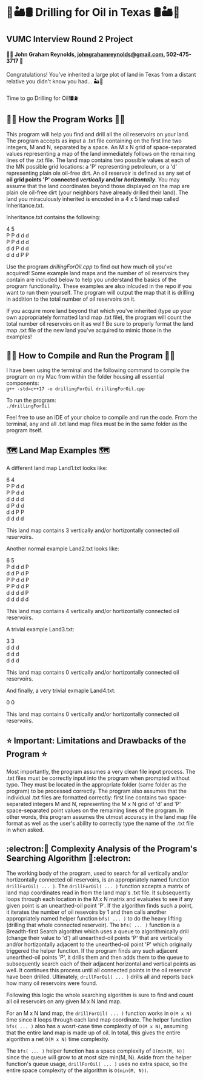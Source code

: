 # 🌵🏜️🛢️ Drilling for Oil in Texas 🛢️🏜️🌵
## VUMC Interview Round 2 Project
#### 👱‍♂️ John Graham Reynolds, johngrahamreynolds@gmail.com, 502-475-3717 📱

Congratulations! You've inherited a large plot of land in Texas from a distant relative you didn't know you had... 🏜️🌵

Time to go Drilling for Oil!🛢️⛽

## 👷‍♂️ How the Program Works 👷‍♂️

This program will help you find and drill all the oil reservoirs on your land. The program accepts as input a .txt file containing on the first line two integers, M and N, separated by a space. An M x N grid of space-separated values representing a map of the land immediately follows on the remaining lines of the .txt file. The land map contains two possible values at each of the MN possible grid locations: a 'P' representing petroleum, or a 'd' representing plain ole oil-free dirt. An oil reservoir is defined as any set of **oil grid points 'P' connected _vertically_ and/or _horizontally_**. You may assume that the land coordinates beyond those displayed on the map are plain ole oil-free dirt (your neighbors have already drilled their land). The land you miraculously inherited is encoded in a 4 x 5 land map called Inheritance.txt. 

Inheritance.txt contains the following:

4 5  
P P d d d  
P P d d d  
d d P d d  
d d d P P  

Use the program *drillingForOil.cpp* to find out how much oil you've acquired! Some example land maps and the number of oil reservoirs they contain are included below to help you understand the basics of the program functionality. These examples are also inlcuded in the repo if you want to run them yourself. The program will output the map that it is drilling in addition to the total number of oil reservoirs on it.

If you acquire more land beyond that which you've inherited (type up your own appropriately formatted land map .txt file), the program will count the total number oil reservoirs on it as well! Be sure to properly format the land map .txt file of the new land you've acquired to mimic those in the examples!

## 🏃‍♂️ How to Compile and Run the Program 🏃‍♂️

I have been using the terminal and the following command to compile the program on my Mac from within the folder housing all essential components:  
`g++ -std=c++17 -o drillingForOil drillingForOil.cpp`

To run the program:  
`./drillingForOil`

Feel free to use an IDE of your choice to compile and run the code. From the terminal, any and all .txt land map files must be in the same folder as the program itself.

## 🗺️ Land Map Examples 🗺️

A different land map Land1.txt looks like:

6 4  
P P d d  
P P d d  
d d d d  
d P d d  
d d P P  
d d d d  

This land map contains 3 vertically and/or hortizontally connected oil reservoirs.

Another normal example Land2.txt looks like:

6 5  
P d d d P  
d d P d P  
P P d d P  
P P d d P  
d d d d P  
d d d d d  

This land map contains 4 vertically and/or hortizontally connected oil reservoirs.

A trivial example Land3.txt:

3 3  
d d d  
d d d  
d d d  

This land map contains 0 vertically and/or hortizontally connected oil reservoirs.

And finally, a very trivial exmaple Land4.txt:

0 0  
  

This land map contains 0 vertically and/or hortizontally connected oil reservoirs.

## ⭐ Important: Limitations and Drawbacks of the Program ⭐

Most importantly, the program assumes a very clean file input process. The .txt files must be correctly input into the program when prompted without typo. They must be located in the appropriate folder (same folder as the program) to be processed correctly. The program also assumes that the individual .txt files are formatted correctly: first line contains two space-separated integers M and N, representing the M x N grid of 'd' and 'P' space-separated point values on the remaining lines of the program. In other words, this program assumes the utmost accuracy in the land map file format as well as the user's ability to correctly type the name of the .txt file in when asked.

## :electron:🔬 Complexity Analysis of the Program's Searching Algorithm 🔬:electron: 

The working body of the program, used to search for all vertically and/or hortizontally connected oil reservoirs, is an appropriately named function `drillForOil( ... )`. The `drillForOil( ... )` function accepts a matrix of land map coordinates read in from the land map's .txt file. It subsequently loops through each location in the M x N matrix and evaluates to see if any given point is an unearthed-oil point 'P'. If the algorithm finds such a point, it iterates the number of oil resevoirs by 1 and then calls another appropriately named helper function `bfs( ... )` to do the heavy lifting (drilling that whole connected reservoir). The `bfs( ... )` function is a Breadth-first Search algorithm which uses a queue to algorithmically drill (change their value to 'd') all unearthed-oil points 'P' that are vertically and/or hortizontally adjacent to the unearthed-oil point 'P' which originally triggered the helper function. If the program finds any such adjacent unearthed-oil points 'P', it drills them and then adds them to the queue to subsequently search each of their adjacent horizontal and vertical points as well. It continues this process until all connected points in the oil reservoir have been drilled. Ultimately, `drillForOil( ... )` drills all and reports back how many oil reservoirs were found.

Following this logic the whole searching algorithm is sure to find and count all oil reservoirs on any given M x N land map.

For an M x N land map, the `drillForOil( ... )` function works in `O(M x N)` time since it loops through each land map coordinate. The helper function `bfs( ... )` also has a wosrt-case time complexity of `O(M x N)`, assuming that the entire land map is made up of oil. In total, this gives the entire algorithm a net `O(M x N)` time complexity.

The `bfs( ... )` helper function has a space complexity of `O(min(M, N))` since the queue will grow to at most size min(M, N). Aside from the helper function's queue usage, `drillForOil( ... )` uses no extra space, so the entire space complexity of the algorithm is `O(min(M, N))`.
